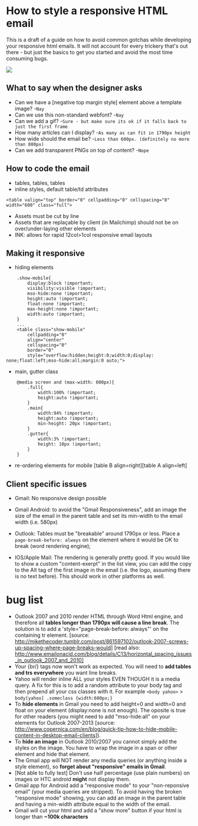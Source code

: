 How to style a responsive HTML email 
====================================

This is a draft of a guide on how to avoid common gotchas while developing your responsive html emails. It will not account for every trickery that's out there - but just the basics to get you started and avoid the most time consuming bugs.


<img src="http://162.243.0.54/most-annoying-email/assets/img/useless-markup.png" style="margin:0 auto"/>


## What to say when the designer asks

* Can we have a [negative top margin style] element above a template image? -`Nay`
* Can we use this non-standard webfont? -`Nay`
* Can we add a gif? -`Sure - but make sure its ok if it falls back to just the first frame`
* How many articles can I display? -`As many as can fit in 1790px height`
* How wide should the email be? -`Less than 600px. (definitely no more than 800px)`
* Can we add transparent PNGs on top of content? -`Nope`


## How to code the email

* tables, tables, tables
* inline styles, default table/td attributes

```<table valign="top" border="0" cellpadding="0" cellspacing="0" width="600" class="full">```

* Assets must be cut by line
* Assets that are replaçable by client (in Mailchimp) should not be on over/under-laying other elements
* INK: allows for rapid 12col>1col responsive email layouts


## Making it responsive

* hiding elements
```
	.show-mobile{
		display:block !important;
		visibility:visible !important;
		mso-hide:none !important;
		height:auto !important;
		float:none !important;
		max-height:none !important;
		width:auto !important;
	}
	...
	<table class="show-mobile" 
		cellpadding="0" 
		align="center" 
		cellspacing="0" 
		border="0" 
		style="overflow:hidden;height:0;width:0;display: none;float:left;mso-hide:all;margin:0 auto;">
```
* main, gutter class
```
	@media screen and (max-width: 600px){
		.full{
			width:100% !important;
			height:auto !important;
		}
		.main{
			width:94% !important;
			height:auto !important;
			min-height: 20px !important;
		}
		.gutter{
			width:3% !important;
			height: 10px !important;
		}
	}
```
* re-ordering elements for mobile
[table B align=right][table A align=left]


## Client specific issues

* Gmail: No responsive design possible
* Gmail Android: to avoid the "Gmail Responsiveness", add an image the size of the email in the parent table and set its min-width to the email width (i.e. 580px)

* Outlook: Tables must be "breakable" around 1790px or less. Place a `page-break-before: always`  on the element where it would be OK to break (word rendering engine);
* IOS/Apple Mail: The rendering is generally pretty good. If you would like to show a custom "content-exerpt" in the list view, you can add the copy to the Alt tag of the first image in the email (i.e. the logo, assuming there is no text before). This should work in other platforms as well.




bug list
========

* Outlook 2007 and 2010 render HTML through Word Html engine, and therefore all **tables longer than 1790px will cause a line break**. The solution is to add a 'style="page-break-before: always"' on the containing tr element. [source: http://mikethecoder.tumblr.com/post/861597102/outlook-2007-screws-up-spacing-where-page-breaks-would] [read also: http://www.emailonacid.com/blog/details/C13/horizontal_spacing_issues_in_outlook_2007_and_2010]
* Your {br/} tags now won't work as expected. You will need to **add tables and trs everywhere** you want line breaks.
* Yahoo will render inline ALL your styles EVEN THOUGH it is a media query. A fix for this is to add a random attribute to your body tag and then prepend all your css classes with it. For example `<body yahoo>` > `body[yahoo] .someclass {width:600px;}`
* To **hide elements** in Gmail you need to add height=0 and width=0 and float on your element (display:none is not enough). The oposite is true for other readers (you might need to add "mso-hide:all" on your elements for Outlook 2007-2013 [source: http://www.copernica.com/en/blog/quick-tip-how-to-hide-mobile-content-in-desktop-email-clients]).
* To **hide an image** in Outlook 2010/2007 you cannot simply add the styles on the image. You have to wrap the image in a span or other element and hide that element.
* The Gmail app will NOT render any media queries (or anything inside a style element), so **forget about "responsive" emails in Gmail**.
* [Not able to fully test] Don't use half percentage (use plain numbers) on images or HTC android **might** not display them.
* Gmail app for Android add a "responsive mode" to your "non-reponsive email" (your media queries are stripped). To avoid having the broken "responsive mode" showing, you can add an image in the parent table and having a min-width attribute equal to the width of the email.
* Gmail will cut your html and add a "show more" button if your html is longer than **~100k characters**
